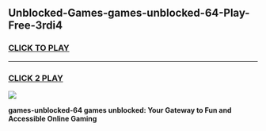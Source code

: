 
## Unblocked-Games-games-unblocked-64-Play-Free-3rdi4
<h3>
<a href="https://premium76.site?title=games-unblocked-64&ref=15A">CLICK TO PLAY</a></h3>
<hr>

<h3>
<a href="https://premium76.site?title=games-unblocked-64&ref=15A">CLICK 2 PLAY</a>
  
</h3>

<a href="https://premium76.site?title=games-unblocked-64&ref=15A"><img src="https://clearcache.store/games.png"></a>


**games-unblocked-64 games unblocked: Your Gateway to Fun and Accessible Online Gaming**

